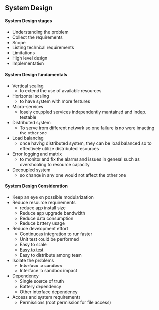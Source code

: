 ## System Design
    
#### System Design stages
* Understanding the problem
* Collect the requirements
* Scope
* Listing technical requirements
* Limitations
* High level design
* Implementation

#### System Design fundamentals
* Vertical scaling
  * to extend the use of available resources
* Horizontal scaling
  * to have system with more features
* Micro-services
  * losely couppled services independently mantained and indep. testable
* Distributed system
  * To serve from different network so one failure is no were imacting the other one
* Load balancing
  * once having distributed system, they can be load balanced so to effectively utilize distributed resources
* Error logging and matrix
  * to monitor and fix the alarms and issues in general such as overshooting to resource capacity
* Decoupled system
  * so change in any one would not affect the other one 
   
#### System Design Consideration
* Keep an eye on possible modularization
* Reduce resource requirements
  * reduce app install size
  * Reduce app upgrade bandwidth
  * Reduce data consumption
  * Reduce battery usage
* Reduce development effort
  * Continuous integration to run faster
  * Unit test could be performed
  * Easy to scale
  * [Easy to test](https://www.youtube.com/watch?v=PZBg5DIzNww?start=80)
  * Easy to distribute among team
* Isolate the problems
  * Interface to sandbox
  * Interface to sandbox impact
* Dependency
  * Single source of truth
  * Battery dependency
  * Other interface dependency
* Access and system requirements
  * Permissions (root permission for file access)
